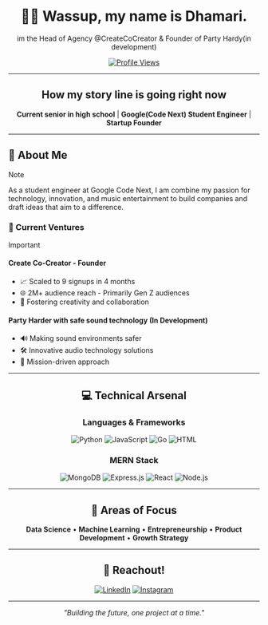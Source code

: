 <div align="center">

# 👋🏾 Wassup, my name is Dhamari.

im the Head of Agency @CreateCoCreator & Founder of Party Hardy(in development)

[![Profile Views](https://komarev.com/ghpvc/?username=redlover0&color=blueviolet)](https://github.com/redlover0)

</div>

---

<div align="center">

## How my story line is going right now

**Current senior in high school** | **Google(Code Next) Student Engineer** | **Startup Founder**

</div>

---

## 💫 About Me

> [!NOTE]
> As a student engineer at Google Code Next, I am combine my passion for technology, innovation, and music entertainment to build companies and draft ideas that aim to a difference.

### 🏢 Current Ventures

> [!IMPORTANT]
> #### Create Co-Creator - Founder
> - 📈 Scaled to 9 signups in 4 months
> - 🌐 2M+ audience reach - Primarily Gen Z audiences  
> - 🎯 Fostering creativity and collaboration
>
> #### Party Harder with safe sound technology (In Development)
> - 🔊 Making sound environments safer
> - 🛠️ Innovative audio technology solutions
> - 🌱 Mission-driven approach

---

<div align="center">

## 💻 Technical Arsenal

### Languages & Frameworks

![Python](https://img.shields.io/badge/Python-3776AB?style=for-the-badge&logo=python&logoColor=white)
![JavaScript](https://img.shields.io/badge/JavaScript-F7DF1E?style=for-the-badge&logo=javascript&logoColor=black)
![Go](https://img.shields.io/badge/Go-00ADD8?style=for-the-badge&logo=go&logoColor=white)
![HTML](https://img.shields.io/badge/HTML5-E34F26?style=for-the-badge&logo=html5&logoColor=white)

### MERN Stack
![MongoDB](https://img.shields.io/badge/MongoDB-47A248?style=for-the-badge&logo=mongodb&logoColor=white)
![Express.js](https://img.shields.io/badge/Express.js-000000?style=for-the-badge&logo=express&logoColor=white)
![React](https://img.shields.io/badge/React-61DAFB?style=for-the-badge&logo=react&logoColor=black)
![Node.js](https://img.shields.io/badge/Node.js-339933?style=for-the-badge&logo=nodedotjs&logoColor=white)

</div>

---

<div align="center">

## 🔧 Areas of Focus

**Data Science** • **Machine Learning** • **Entrepreneurship** • **Product Development** • **Growth Strategy**

</div>

---

<div align="center">

## 🤝 Reachout!

[![LinkedIn](https://img.shields.io/badge/LinkedIn-0077B5?style=for-the-badge&logo=linkedin&logoColor=white)](https://www.linkedin.com)
[![Instagram](https://img.shields.io/badge/Instagram-E4405F?style=for-the-badge&logo=instagram&logoColor=white)](https://www.instagram.com/dhamari.th/)

---

*"Building the future, one project at a time."*

</div>
